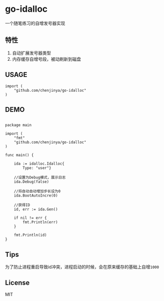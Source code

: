 # go-idalloc

一个随笔练习的自增发号器实现

## 特性

1. 自动扩展发号器类型
2. 内存缓存自增号段，被动刷新到磁盘

## USAGE

```
import (
    "github.com/chenjinya/go-idalloc"
)
```

## DEMO

```golang

package main

import (
    "fmt"
    "github.com/chenjinya/go-idalloc"
)

func main() {

    ida := idalloc.Idalloc{
        Type: "user"}

    //设置为Debug模式，展示日志
    ida.Debug(false)

    //将自动自动增加步长设为0
    ida.BootAutoIncre(0)

    //获得ID
    id, err := ida.Gen()

    if nil != err {
        fmt.Println(err)
    }

    fmt.Println(id)
}

```

## Tips

为了防止进程重启导致id冲突，进程启动的时候，会在原来缓存的基础上自增`1000`

## License

MIT
